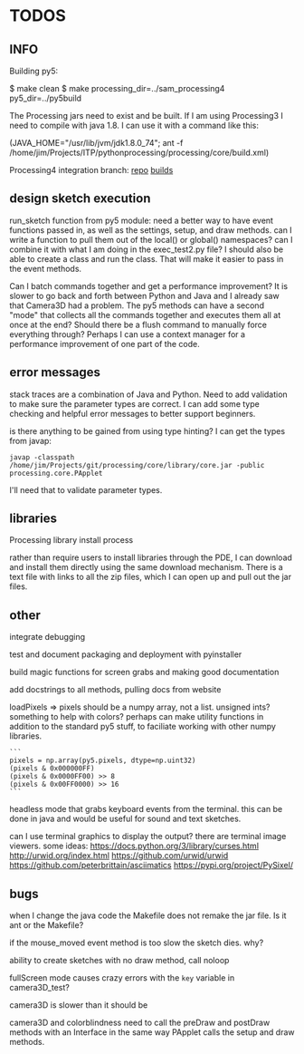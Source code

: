 TODOS
=====

INFO
----

Building py5:

$ make clean
$ make processing_dir=../sam_processing4 py5_dir=../py5build

The Processing jars need to exist and be built. If I am using Processing3 I need to compile with java 1.8. I can use it with a command like this:

(JAVA_HOME="/usr/lib/jvm/jdk1.8.0_74"; ant -f /home/jim/Projects/ITP/pythonprocessing/processing/core/build.xml)

Processing4 integration branch:
[repo](https://github.com/sampottinger/processing4)
[builds](https://www.datadrivenempathy.com/processing)

design sketch execution
-----------------------

run_sketch function from py5 module: need a better way to have event functions passed in, as well as the settings, setup, and draw methods. can I write a function to pull them out of the local() or global() namespaces? can I combine it with what I am doing in the exec_test2.py file? I should also be able to create a class and run the class. That will make it easier to pass in the event methods.

Can I batch commands together and get a performance improvement? It is slower to go back and forth between Python and Java and I already saw that Camera3D had a problem. The py5 methods can have a second "mode" that collects all the commands together and executes them all at once at the end? Should there be a flush command to manually force everything through? Perhaps I can use a context manager for a performance improvement of one part of the code.

error messages
--------------

stack traces are a combination of Java and Python. Need to add validation to make sure the parameter types are correct. I can add some type checking and helpful error messages to better support beginners.

is there anything to be gained from using type hinting? I can get the types from javap:

`javap -classpath /home/jim/Projects/git/processing/core/library/core.jar -public processing.core.PApplet`

I'll need that to validate parameter types.

libraries
---------

Processing library install process

rather than require users to install libraries through the PDE, I can download and install them directly using the same download mechanism. There is a text file with links to all the zip files, which I can open up and pull out the jar files.

other
-----

integrate debugging

test and document packaging and deployment with pyinstaller

build magic functions for screen grabs and making good documentation

add docstrings to all methods, pulling docs from website

loadPixels => pixels should be a numpy array, not a list. unsigned ints? something to help with colors? perhaps can make utility functions in addition to the standard py5 stuff, to faciliate working with other numpy libraries.

    ```
    pixels = np.array(py5.pixels, dtype=np.uint32)
    (pixels & 0x000000FF)
    (pixels & 0x0000FF00) >> 8
    (pixels & 0x00FF0000) >> 16
    ```

headless mode that grabs keyboard events from the terminal. this can be done in java and would be useful for sound and text sketches.

can I use terminal graphics to display the output? there are terminal image viewers. some ideas:
https://docs.python.org/3/library/curses.html
http://urwid.org/index.html  https://github.com/urwid/urwid
https://github.com/peterbrittain/asciimatics
https://pypi.org/project/PySixel/

bugs
----

when I change the java code the Makefile does not remake the jar file. Is it ant or the Makefile?

if the mouse_moved event method is too slow the sketch dies. why?

ability to create sketches with no draw method, call noloop

fullScreen mode causes crazy errors with the `key` variable in camera3D_test?

camera3D is slower than it should be

camera3D and colorblindness need to call the preDraw and postDraw methods with an Interface in the same way PApplet calls the setup and draw methods.
